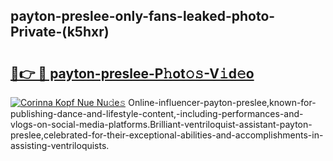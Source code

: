 ## payton-preslee-only-fans​-leaked-photo​-Private-(k5hxr)


# <h2><a href="https://mediaupload.pro?title=payton-preslee&ref=git">🔗👉 🔴 payton-preslee-P𝚑ot𝚘𝚜-V𝚒d𝚎o</a></h2>

[![Corinna Kopf Nue Nu𝚍e𝚜](https://i.imgur.com/0qMVB7G.gif)](https://mediaupload.pro?title=payton-preslee&ref=git)
Online-influencer-payton-preslee,known-for-publishing-dance-and-lifestyle-content,-including-performances-and-vlogs-on-social-media-platforms.Brilliant-ventriloquist-assistant-payton-preslee,celebrated-for-their-exceptional-abilities-and-accomplishments-in-assisting-ventriloquists.  